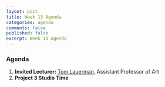```yaml
---
layout: post
title: Week 13 Agenda
categories: agenda
comments: false
published: false
excerpt: Week 13 Agenda
---
```


### Agenda

1. **Invited Lecturer:** [Tom Lauerman](https://sova.psu.edu/profile/tomlauerman), Assistant Professor of Art
2. **Project 3 Studio Time**
